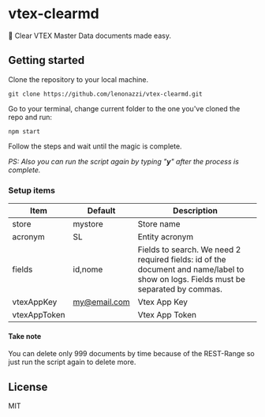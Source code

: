 # vtex-clearmd

🚀 Clear VTEX Master Data documents made easy.

## Getting started

Clone the repository to your local machine.

```shell
git clone https://github.com/lenonazzi/vtex-clearmd.git
```

Go to your terminal, change current folder to the one you've cloned the repo and run:

```shell
npm start
```

Follow the steps and wait until the magic is complete.

_PS: Also you can run the script again by typing "**y**" after the process is complete._

### Setup items

| Item         |    Default   | Description                                                                                                                         |
|--------------|--------------|-------------------------------------------------------------------------------------------------------------------------------------|
| store        |    mystore   | Store name                                                                                                                          |
| acronym      |      SL      | Entity acronym                                                                                                                      |
| fields       |    id,nome   | Fields to search. We need 2 required fields: id of the document and name/label to show on logs. Fields must be separated by commas. |
| vtexAppKey   | my@email.com | Vtex App Key                                                                                                                        |
| vtexAppToken |              | Vtex App Token                                                                                                                      |


#### Take note

You can delete only 999 documents by time because of the REST-Range so just run the script again to delete more.

## License

MIT
